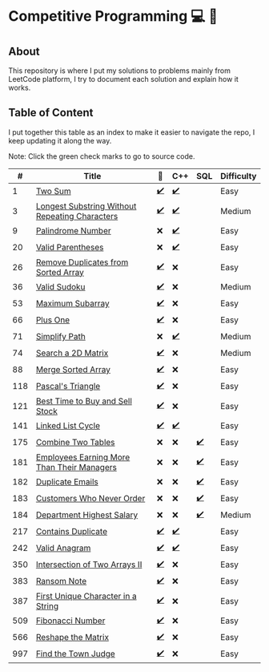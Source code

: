 # Competitive Programming :computer: :rocket:

## About

This repository is where I put my solutions to problems mainly from LeetCode platform,
I try to document each solution and explain how it works.

## Table of Content

I put together this table as an index to make it easier to navigate the repo,
I keep updating it along the way.

Note: Click the green check marks to go to source code.

| #   | Title                                                                                                                          | :snake:                                                                                                                 | C++                                                                                                                     | SQL                                                               | Difficulty |
| --- | ------------------------------------------------------------------------------------------------------------------------------ | ----------------------------------------------------------------------------------------------------------------------- | ----------------------------------------------------------------------------------------------------------------------- | ----------------------------------------------------------------- | ---------- |
| 1   | [Two Sum](https://leetcode.com/problems/two-sum/)                                                                              | [:heavy_check_mark:](./python/twoSum/TwoSum.py)                                                                         | [:heavy_check_mark:](./cpp/twoSum/TwoSum.cpp)                                                                           |                                                                   | Easy       |
| 3   | [Longest Substring Without Repeating Characters](https://leetcode.com/problems/longest-substring-without-repeating-characters) | [:heavy_check_mark:](./python/longestSubstringWithoutRepeatingCharacters/LongestSubstringWithoutRepeatingCharacters.py) | [:heavy_check_mark:](./cpp/longestSubstringWithoutRepeatingCharacters/LongestSubstringWithoutRepeatingCharacters.cpp)   |                                                                   | Medium     |
|9    | [Palindrome Number](https://leetcode.com/problems/palindrome-number/)                                                          | :x:                                                                                                                     | [:heavy_check_mark:](./palindromeNumber/PalindromeNumber.cpp)                                                           |                                                                   | Easy       |
|20   | [Valid Parentheses](https://leetcode.com/problems/valid-parentheses/)                                                          | :x:                                                                                                                     | [:heavy_check_mark:](./validParentheses/ValidParentheses.cpp)                                                           |                                                                   | Easy       |
|26   | [Remove Duplicates from Sorted Array](https://leetcode.com/problems/remove-duplicates-from-sorted-array)                       | [:heavy_check_mark:](./python/removeDuplicatesFromSortedArray/RemoveDuplicatesFromSortedArray.py)                       | :x:                                                                                                                     |                                                                   | Easy       |
| 36  | [Valid Sudoku](https://leetcode.com/problems/valid-sudoku)                                                                     | [:heavy_check_mark:](./python/validSudoku/ValidSudoku.py)                                                               | :x:                                                                                                                     |                                                                   | Medium     |
| 53  | [Maximum Subarray](https://leetcode.com/problems/maximum-subarray)                                                             | [:heavy_check_mark:](./python/maximumSubarray/MaximumSubarray.py)                                                       | :x:                                                                                                                     |                                                                   | Easy       |
|66   | [Plus One](https://leetcode.com/problems/plus-one/)                                                                            | [:heavy_check_mark:](./python/plusOne/PlusOne.py)                                                                       | :x:                                                                                                                     |                                                                   | Easy       |
|71   | [Simplify Path](https://leetcode.com/problems/simplify-path)                                                                   | :x:                                                                                                                     | [:heavy_check_mark:](./cpp/simplifyPath/SimplifyPath.cpp)                                                               |                                                                   | Medium     |
| 74  | [Search a 2D Matrix](https://leetcode.com/problems/search-a-2d-matrix)                                                         | [:heavy_check_mark:](./python/searchA2dMatrix/SearchA2dMatrix.py)                                                       | :x:                                                                                                                     |                                                                   | Medium     |
| 88  | [Merge Sorted Array](https://leetcode.com/problems/merge-sorted-array)                                                         | [:heavy_check_mark:](./python/mergeSortedArray/MergeSortedArray.py)                                                     | :x:                                                                                                                     |                                                                   | Easy       |
| 118 | [Pascal's Triangle](https://leetcode.com/problems/pascals-triangle)                                                            | [:heavy_check_mark:](./python/pascalsTriangle/PascalsTriangle.py)                                                       | :x:                                                                                                                     |                                                                   | Easy       |
| 121 | [Best Time to Buy and Sell Stock](https://leetcode.com/problems/best-time-to-buy-and-sell-stock/)                              | [:heavy_check_mark:](./python/bestTimeToBuyAndSellStock/BestTimeToBuyAndSellStock.py)                                   | :x:                                                                                                                     |                                                                   | Easy       |
| 141 | [Linked List Cycle](https://leetcode.com/problems/linked-list-cycle)                                                           | [:heavy_check_mark:](./python/linkedListCycle/LinkedListCycle.py)                                                       | [:heavy_check_mark:](./cpp/linkedListCycle/LinkedListCycle.cpp)                                                         |                                                                   | Easy       |
|175  | [Combine Two Tables](https://leetcode.com/problems/combine-two-tables)                                                         | :x:                                                                                                                     | :x:                                                                                                                     | [:heavy_check_mark:](./sql/combineTwoTables/CombineTwoTables.sql) | Easy       |
|181|[Employees Earning More Than Their Managers](https://leetcode.com/problems/employees-earning-more-than-their-managers/) | :x: | :x: | [:heavy_check_mark:](./sql/employeesEarningMoreThanTheirManagers/EmployeesEarningMoreThanTheirManagers.sql) | Easy |
|182|[Duplicate Emails](https://leetcode.com/problems/duplicate-emails/) | :x: | :x: | [:heavy_check_mark:](./sql/duplicateEmails/DuplicateEmails.sql) | Easy |
|183|[Customers Who Never Order](https://leetcode.com/problems/customers-who-never-order/) | :x: | :x: | [:heavy_check_mark:](./sql/customersWhoNeverOrder/CustomersWhoNeverOrder.sql) | Easy |
|184|[Department Highest Salary](https://leetcode.com/problems/department-highest-salary) | :x: | :x: | [:heavy_check_mark:](./sql/departmentHighestSalary/DepartmentHighestSalary.sql) | Medium |
| 217 | [Contains Duplicate](https://leetcode.com/problems/contains-duplicate)                                                         | [:heavy_check_mark:](./python/containsDuplicate/ContainsDuplicate.py)                                                   | [:heavy_check_mark:](./cpp/containsDuplicate/ContainsDuplicate.cpp)                                                     |                                                                   | Easy       |
| 242 | [Valid Anagram](https://leetcode.com/problems/valid-anagram)                                                                   | [:heavy_check_mark:](./python/validAnagram/ValidAnagram.py)                                                             | [:heavy_check_mark:](./cpp/validAnagram/ValidAnagram.cpp)                                                               |                                                                   | Easy       |
| 350 | [Intersection of Two Arrays II](https://leetcode.com/problems/intersection-of-two-arrays-ii)                                   | [:heavy_check_mark:](./python/intersectionOfTwoArraysIi/IntersectionOfTwoArraysIi.py)                                   | :x:                                                                                                                     |                                                                   | Easy       |
| 383 | [Ransom Note](https://leetcode.com/problems/ransom-note)                                                                       | [:heavy_check_mark:](./python/ransomNote/RansomNote.py)                                                                 | :x:                                                                                                                     |                                                                   | Easy       |
| 387 | [First Unique Character in a String](https://leetcode.com/problems/first-unique-character-in-a-string)                         | [:heavy_check_mark:](./python/firstUniqueCharacterInAString/FirstUniqueCharacterInAString.py)                           | :x:                                                                                                                     |                                                                   | Easy       |
| 509 | [Fibonacci Number](https://leetcode.com/problems/fibonacci-number)                                                             | [:heavy_check_mark:](./python/fibonacciNumber/FibonacciNumber.py)                                                       | :x:                                                                                                                     |                                                                   | Easy       |
| 566 | [Reshape the Matrix](https://leetcode.com/problems/reshape-the-matrix)                                                         | [:heavy_check_mark:](./python/reshapeTheMatrix/ReshapeTheMatrix.py)                                                     | :x:                                                                                                                     |                                                                   | Easy       |
| 997 | [Find the Town Judge](https://leetcode.com/problems/find-the-town-judge)                                                       | [:heavy_check_mark:](./python/findTheTownJudge/FindTheTownJudge.py)                                                     | :x:                                                                                                                     |                                                                   | Easy       |
